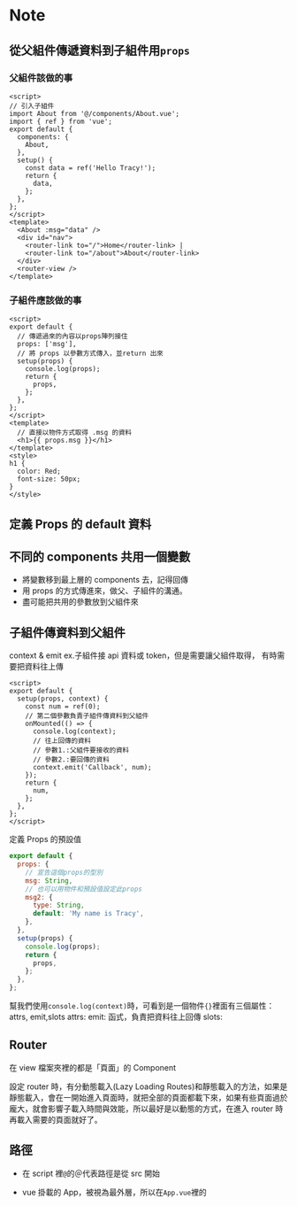# Note

## 從父組件傳遞資料到子組件用`props`

### 父組件該做的事

```vue
<script>
// 引入子組件
import About from '@/components/About.vue';
import { ref } from 'vue';
export default {
  components: {
    About,
  },
  setup() {
    const data = ref('Hello Tracy!');
    return {
      data,
    };
  },
};
</script>
<template>
  <About :msg="data" />
  <div id="nav">
    <router-link to="/">Home</router-link> |
    <router-link to="/about">About</router-link>
  </div>
  <router-view />
</template>
```

### 子組件應該做的事

```vue
<script>
export default {
  // 傳遞過來的內容以props陣列接住
  props: ['msg'],
  // 將 props 以參數方式傳入，並return 出來
  setup(props) {
    console.log(props);
    return {
      props,
    };
  },
};
</script>
<template>
  // 直接以物件方式取得 .msg 的資料
  <h1>{{ props.msg }}</h1>
</template>
<style>
h1 {
  color: Red;
  font-size: 50px;
}
</style>
```

## 定義 Props 的 default 資料

## 不同的 components 共用一個變數

- 將變數移到最上層的 components 去，記得回傳
- 用 props 的方式傳進來，做父、子組件的溝通。
- 盡可能把共用的參數放到父組件來

## 子組件傳資料到父組件

context & emit
ex.子組件接 api 資料或 token，但是需要讓父組件取得，
有時需要把資料往上傳

```vue
<script>
export default {
  setup(props, context) {
    const num = ref(0);
    // 第二個參數負責子組件傳資料到父組件
    onMounted(() => {
      console.log(context);
      // 往上回傳的資料
      // 參數1.:父組件要接收的資料
      // 參數2.:要回傳的資料
      context.emit('Callback', num);
    });
    return {
      num,
    };
  },
};
</script>
```

定義 Props 的預設值

```javascript
export default {
  props: {
    // 宣告這個props的型別
    msg: String,
    // 也可以用物件和預設值設定此props
    msg2: {
      type: String,
      default: 'My name is Tracy',
    },
  },
  setup(props) {
    console.log(props);
    return {
      props,
    };
  },
};
```

幫我們使用`console.log(context)`時，可看到是一個物件`{}`裡面有三個屬性：attrs, emit,slots
attrs:
emit: 函式，負責把資料往上回傳
slots:

## Router

在 view 檔案夾裡的都是「頁面」的 Component

設定 router 時，有分動態載入(Lazy Loading Routes)和靜態載入的方法，如果是靜態載入，會在一開始進入頁面時，就把全部的頁面都載下來，如果有些頁面過於龐大，就會影響子載入時間與效能，所以最好是以動態的方式，在進入 router 時再載入需要的頁面就好了。

## 路徑

- 在 script 裡`@`的＠代表路徑是從 src 開始

- vue 掛載的 App，被視為最外層，所以在`App.vue`裡的<style>也會被當為載入樣式表的源頭。

### 圖片檔案存放位置

圖片應該一律放在`src/assets/images`裡
圖片在 CSS 裡用到的話，連結應寫為「波浪小老鼠」 ex:
`background-image: url("~@/assets/images/banner.png")`

`~@`的＠代表路徑是從 src 開始

## RWD 選單部分

在 Header 的 components 要處理響應式的漢堡選單。

- 在`setup()`裡設一個布林值的變數，控制 menu 開和關。
-

### CSS 檔案引入

- 如有預設的 CSS 的檔案，如 reset.css 需載入，可放在`src/assets/css`裡。
- 到`main.js`裡去載入進來：
  `import "@/assets/css/reset.css"`
